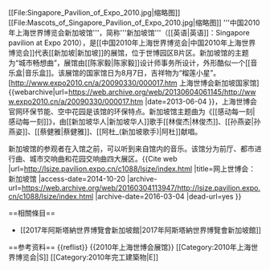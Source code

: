[[File:Singapore_Pavilion_of_Expo_2010.jpg|缩略图]]
[[File:Mascots_of_Singapore_Pavilion_of_Expo_2010.jpg|缩略图]]
'''中国2010年上海世界博览会新加坡馆'''，简称'''新加坡馆'''（[[英语|英语]]：Singapore pavilion at Expo 2010），是[[中国2010年上海世界博览会|中国2010年上海世界博览会]]代表[[新加坡|新加坡]]的展馆，位于世博园区B片区。新加坡馆的主题为“城市畅想曲”，展馆由[[陈家毅|陈家毅]]设计师事务所设计，外形酷似一个[[音乐盒|音乐盒]]。该展馆的国家馆日为8月7日，吉祥物为“榴莲小星”。<ref>[http://www.expo2010.cn/a/20090330/000017.htm 上海世博会新加坡国家馆] {{webarchive|url=https://web.archive.org/web/20130604061145/http://www.expo2010.cn/a/20090330/000017.htm |date=2013-06-04 }}，上海世博会官网</ref>环保节能、空中花园是该馆的环保特点。新加坡馆主题曲为《[[感动每一刻|感动每一刻]]》，由[[新加坡华人|新加坡华人]]歌手[[林俊杰|林俊杰]]、[[孙燕姿|孙燕姿]]、[[蔡健雅|蔡健雅]]、[[阿杜_(新加坡歌手)|阿杜]]献唱。

新加坡馆的参观者在入馆之前，可以听到来自馆内的音乐。该馆分为前厅、都市进行曲、城市交响曲和花园交响曲四大展区。<ref>{{Cite web |url=http://lsize.pavilion.expo.cn/c1088/lsize/index.html |title=网上世博会：新加坡馆 |access-date=2014-10-20 |archive-url=https://web.archive.org/web/20160304113947/http://lsize.pavilion.expo.cn/c1088/lsize/index.html |archive-date=2016-03-04 |dead-url=yes }}</ref>

==相關條目==
* [[2017年阿斯塔納世界博覽會新加坡館|2017年阿斯塔納世界博覽會新加坡館]]

==参考资料==
{{reflist}}
{{2010年上海世博会展馆}}
[[Category:2010年上海世界博览会|S]]
[[Category:2010年完工建築物|E]]